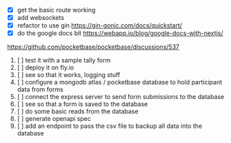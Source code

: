 - [x] get the basic route working
- [x] add websockets
- [x] refactor to use gin https://gin-gonic.com/docs/quickstart/
- [x] do the google docs bit https://webapp.io/blog/google-docs-with-nextjs/

https://github.com/pocketbase/pocketbase/discussions/537

1. [ ] test it with a sample tally form
2. [ ] deploy it on fly.io
3. [ ] see so that it works, logging stuff
4. [ ] configure a mongodb atlas / pocketbase database to hold participant data from forms
5. [ ] connect the express server to send form submissions to the database
6. [ ] see so that a form is saved to the database
7. [ ] do some basic reads from the database
8. [ ] generate openapi spec 
9. [ ] add an endpoint to pass the csv file to backup all data into the database
